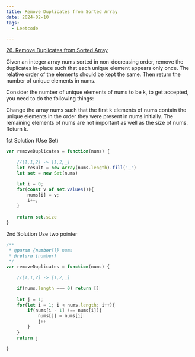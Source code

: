 ```yaml
---
title: Remove Duplicates from Sorted Array
date: 2024-02-10
tags:
  - Leetcode

---
```



[26. Remove Duplicates from Sorted Array](https://leetcode.com/problems/remove-duplicates-from-sorted-array/)

Given an integer array nums sorted in non-decreasing order, remove the duplicates in-place such that each unique element appears only once. The relative order of the elements should be kept the same. Then return the number of unique elements in nums.

Consider the number of unique elements of nums to be k, to get accepted, you need to do the following things:

Change the array nums such that the first k elements of nums contain the unique elements in the order they were present in nums initially. The remaining elements of nums are not important as well as the size of nums.
Return k.




1st Solution (Use Set)

```js
var removeDuplicates = function(nums) {

    //[1,1,2] -> [1,2,_]
    let result = new Array(nums.length).fill('_')
    let set = new Set(nums)

    let i = 0;
    for(const v of set.values()){
        nums[i] = v;
        i++;
    }
    
    return set.size
}

```


2nd Solution Use two pointer 

```js
/**
 * @param {number[]} nums
 * @return {number}
 */
var removeDuplicates = function(nums) {

    //[1,1,2] -> [1,2,_]

    if(nums.length === 0) return []
    
    let j = 1;
    for(let i = 1; i < nums.length; i++){
        if(nums[i - 1] !== nums[i]){
            nums[j] = nums[i]
            j++
        }
    }
    return j

}
```